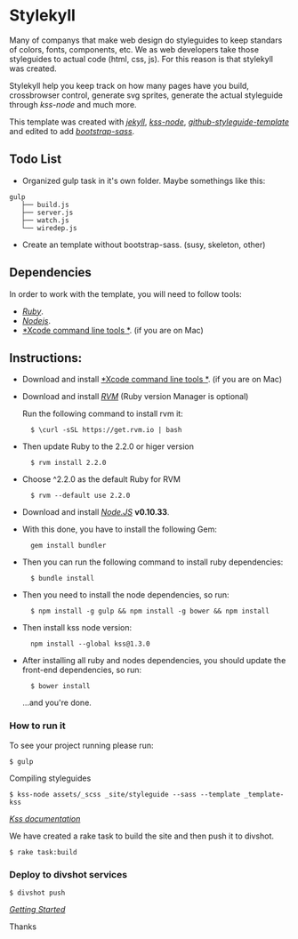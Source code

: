 # Stylekyll  

Many of companys that make web design do styleguides to keep standars of colors, fonts, components, etc. We as web developers take those styleguides to actual code (html, css, js). For this reason is that stylekyll was created.

Stylekyll help you keep track on how many pages have you build, crossbrowser control, generate svg sprites, generate the actual styleguide through *kss-node* and much more.

This template was created with [*jekyll*](https://github.com/shakyShane/jekyll-gulp-sass-browser-sync),
[*kss-node*](https://github.com/kss-node/kss-node),
[*github-styleguide-template*](https://github.com/1026/kss-node-template-such-as-github) and edited to add 
[*bootstrap-sass*](https://github.com/twbs/bootstrap-sass).

## Todo List

* Organized gulp task in it's own folder. Maybe somethings like this:
``` 
gulp
   ├── build.js
   ├── server.js
   ├── watch.js
   └── wiredep.js
```
* Create an template without bootstrap-sass. (susy, skeleton, other)


## Dependencies

In order to work with the template, you will need to follow tools:
- [*Ruby*](https://www.ruby-lang.org/en/).
- [*Nodejs*](http://nodejs.org/).
- [*Xcode command line tools *](https://developer.apple.com/xcode/). (if you are on Mac)


## Instructions:

* Download and install [*Xcode command line tools *](https://developer.apple.com/xcode/). (if you are on Mac)

* Download and install [*RVM*](https://rvm.io/rvm/install) (Ruby version Manager is optional)

    Run the following command to install rvm it:

        $ \curl -sSL https://get.rvm.io | bash

* Then update Ruby to the 2.2.0 or higer version 

        $ rvm install 2.2.0

* Choose ^2.2.0 as the default Ruby for RVM

        $ rvm --default use 2.2.0

* Download and install [*Node.JS*](http://nodejs.org/) **v0.10.33**.

* With this done, you have to install the following Gem:
    
        gem install bundler

* Then you can run the following command to install ruby dependencies:
    
        $ bundle install

* Then you need to install the node dependencies, so run:

        $ npm install -g gulp && npm install -g bower && npm install

* Then install kss node version:

        npm install --global kss@1.3.0

* After installing all ruby and nodes dependencies, you should update the front-end dependencies, so run:

        $ bower install
        
    ...and you're done. 
    
### How to run it

To see your project running please run:

    $ gulp

Compiling styleguides 
    
    $ kss-node assets/_scss _site/styleguide --sass --template _template-kss 

[*Kss documentation*](http://warpspire.com/kss/syntax/)


We have created a rake task to build the site and then push it to divshot.

    $ rake task:build

### Deploy to divshot services

    $ divshot push

[*Getting Started*](http://docs.divshot.com/guides/getting-started)

Thanks
